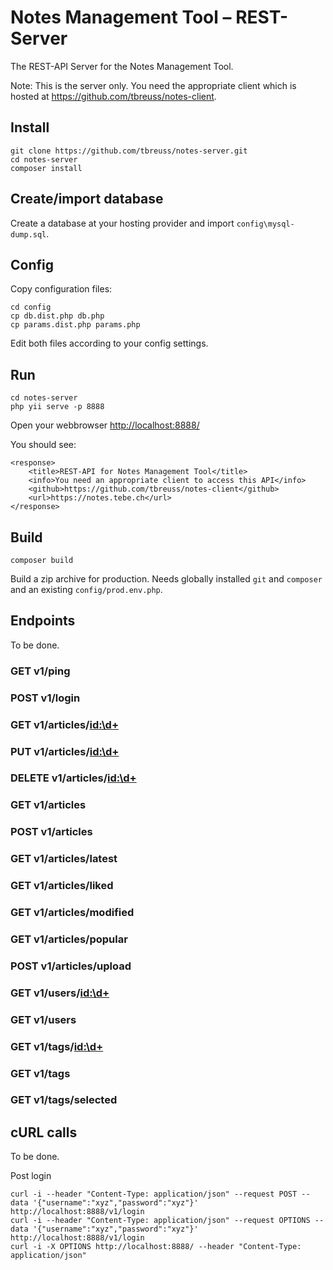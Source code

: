 # Notes Management Tool – REST-Server

The REST-API Server for the Notes Management Tool.

Note: This is the server only.
You need the appropriate client which is hosted at <https://github.com/tbreuss/notes-client>.

## Install

    git clone https://github.com/tbreuss/notes-server.git
    cd notes-server
    composer install

## Create/import database

Create a database at your hosting provider and import `config\mysql-dump.sql`.

## Config

Copy configuration files:

    cd config
    cp db.dist.php db.php
    cp params.dist.php params.php

Edit both files according to your config settings. 

## Run

    cd notes-server
    php yii serve -p 8888

Open your webbrowser <http://localhost:8888/>

You should see:

    <response>
        <title>REST-API for Notes Management Tool</title>
        <info>You need an appropriate client to access this API</info>
        <github>https://github.com/tbreuss/notes-client</github>
        <url>https://notes.tebe.ch</url>
    </response>

## Build

    composer build

Build a zip archive for production. Needs globally installed `git` and `composer` and an existing `config/prod.env.php`.

          
## Endpoints

To be done.

### GET v1/ping

### POST v1/login

### GET v1/articles/<id:\d+>

### PUT v1/articles/<id:\d+>

### DELETE v1/articles/<id:\d+>

### GET v1/articles

### POST v1/articles

### GET v1/articles/latest

### GET v1/articles/liked

### GET v1/articles/modified

### GET v1/articles/popular

### POST v1/articles/upload

### GET v1/users/<id:\d+>

### GET v1/users

### GET v1/tags/<id:\d+>

### GET v1/tags

### GET v1/tags/selected

## cURL calls

To be done.

Post login
    
    curl -i --header "Content-Type: application/json" --request POST --data '{"username":"xyz","password":"xyz"}' http://localhost:8888/v1/login
    curl -i --header "Content-Type: application/json" --request OPTIONS --data '{"username":"xyz","password":"xyz"}' http://localhost:8888/v1/login
    curl -i -X OPTIONS http://localhost:8888/ --header "Content-Type: application/json"
